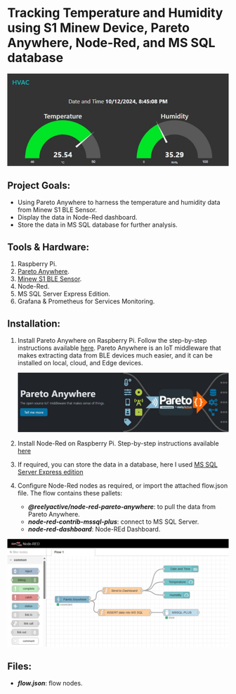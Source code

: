 # Tracking Temperature and Humidity using S1 Minew Device, Pareto Anywhere, Node-Red, and MS SQL database

![alt text](https://github.com/withabubaker/Environment-Tracker/blob/main/IMG/dashboard-Screen.jpg)


## Project Goals:

- Using Pareto Anywhere to harness the temperature and humidity data from Minew S1 BLE Sensor.
- Display the data in Node-Red dashboard.
- Store the data in MS SQL database for further analysis.


## Tools & Hardware:

1. Raspberry Pi.
2. [Pareto Anywhere](https://www.reelyactive.com/pareto/anywhere/).
3. [Minew S1 BLE Sensor](https://www.minew.com/product/s1-ble-temperature-and-humidity-sensor/).
4. Node-Red.
5. MS SQL Server Express Edition.
6. Grafana & Prometheus for Services Monitoring.


## Installation:

1. Install Pareto Anywhere on Raspberry Pi. Follow the step-by-step instructions available [here](https://reelyactive.github.io/diy/pareto-anywhere-pi/).
   Pareto Anywhere is an IoT middleware that makes extracting data from BLE devices much easier, and it can be installed on local, cloud, and Edge devices.
   
   ![alt_text](https://github.com/withabubaker/Environment-Tracker/blob/main/IMG/ParetoAnywhereScreen.jpg)
   
3. Install Node-Red on Raspberry Pi. Step-by-step instructions available [here](https://nodered.org/docs/getting-started/raspberrypi)
4. If required, you can store the data in a database, here I used [MS SQL Server Express edition](https://www.microsoft.com/en-ca/sql-server/sql-server-downloads)
5. Configure Node-Red nodes as required, or import the attached flow.json file. The flow contains these pallets:
     - ***@reelyactive/node-red-pareto-anywhere***: to pull the data from Pareto Anywhere.
     - ***node-red-contrib-mssql-plus***: connect to MS SQL Server.
     - ***node-red-dashboard***: Node-REd Dashboard.

  ![alt text](https://github.com/withabubaker/Environment-Tracker/blob/main/IMG/nodes-screen.jpg)


## Files:
- ***flow.json***: flow nodes.

